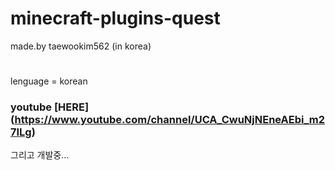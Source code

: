 # minecraft-plugins-quest
made.by taewookim562 (in korea)
#
lenguage = korean
### youtube [HERE] (https://www.youtube.com/channel/UCA_CwuNjNEneAEbi_m27ILg)
그리고 개발중...
